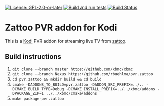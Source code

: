 [![License: GPL-2.0-or-later](https://img.shields.io/badge/License-GPL%20v2+-blue.svg)](LICENSE.md)
[![Build and run tests](https://github.com/rbuehlma/pvr.zattoo/actions/workflows/build.yml/badge.svg?branch=Nexus)](https://github.com/rbuehlma/pvr.zattoo/actions/workflows/build.yml)
[![Build Status](https://jenkins.kodi.tv/view/Addons/job/rbuehlma/job/pvr.zattoo/job/Nexus/badge/icon)](https://jenkins.kodi.tv/blue/organizations/jenkins/rbuehlma%2Fpvr.zattoo/branches/)

# Zattoo PVR addon for Kodi

This is a [Kodi](https://kodi.tv) PVR addon for streaming live TV from [zattoo](https://zattoo.com).

## Build instructions

1. `git clone --branch master https://github.com/xbmc/xbmc`
2. `git clone --branch Nexus https://github.com/rbuehlma/pvr.zattoo`
3. `cd pvr.zattoo && mkdir build && cd build`
4. `cmake -DADDONS_TO_BUILD=pvr.zattoo -DADDON_SRC_PREFIX=../.. -DCMAKE_BUILD_TYPE=Debug -DCMAKE_INSTALL_PREFIX=../../xbmc/addons -DPACKAGE_ZIP=1 ../../xbmc/cmake/addons`
5. `make package-pvr.zattoo`

